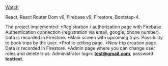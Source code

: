 [Watch](https://alilenko.github.io/drivers/)

React, React Router Dom v6, Firebase v9, Firestore, Bootstap-4.

The project implemented:
*Registration / authorization page with Firebase Authentication connection (registration via email, google, phone number). Data is recorded in Firestore.
*Main screen with upcoming trips. Possibility to book trips by the user.
*Profile editing page.
*New trip creation page. Data is recorded in Firestore.
\*Admin page where you can change user roles and delete trips. Administrator login: **test@gmail.com**, password **testtest**.
